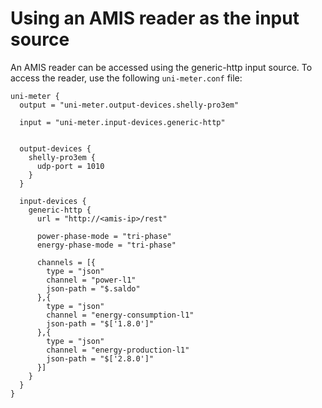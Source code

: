 # Using an AMIS reader as the input source

An AMIS reader can be accessed using the generic-http input source. To access the reader, use the
following `uni-meter.conf` file:

```hocon
uni-meter {
  output = "uni-meter.output-devices.shelly-pro3em"

  input = "uni-meter.input-devices.generic-http"
  
  
  output-devices {
    shelly-pro3em {
      udp-port = 1010
    }
  }

  input-devices {
    generic-http {
      url = "http://<amis-ip>/rest"
	  
      power-phase-mode = "tri-phase"
      energy-phase-mode = "tri-phase"
	  
      channels = [{
        type = "json"
        channel = "power-l1"
        json-path = "$.saldo"
      },{
        type = "json"
        channel = "energy-consumption-l1"
        json-path = "$['1.8.0']"
      },{
        type = "json"
        channel = "energy-production-l1"
        json-path = "$['2.8.0']"
      }]
    }
  }  
}
```
